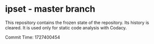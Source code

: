 # ipset - master branch

This repository contains the frozen state of the repository.
Its history is cleared. It is used only for static code
analysis with Codacy.

Commit Time: 1727400454
